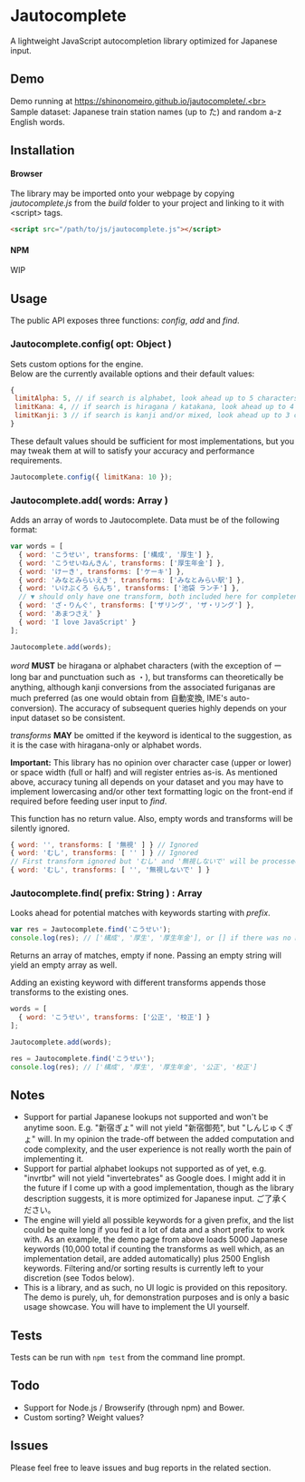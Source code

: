 # Jautocomplete
A lightweight JavaScript autocompletion library optimized for Japanese input.

## Demo
Demo running at https://shinonomeiro.github.io/jautocomplete/.<br>
Sample dataset: Japanese train station names (up to た) and random a-z English words.

## Installation
#### Browser
The library may be imported onto your webpage by copying <i>jautocomplete.js</i> from the <i>build</i> folder to your project and linking to it with \<script\> tags.

```html
<script src="/path/to/js/jautocomplete.js"></script>
```

#### NPM
WIP

## Usage
The public API exposes three functions: <i>config</i>, <i>add</i> and <i>find</i>.

### Jautocomplete.config( opt: Object )
Sets custom options for the engine.<br>
Below are the currently available options and their default values:

```javascript
{
 limitAlpha: 5, // if search is alphabet, look ahead up to 5 characters
 limitKana: 4, // if search is hiragana / katakana, look ahead up to 4 characters
 limitKanji: 3 // if search is kanji and/or mixed, look ahead up to 3 characters
}
```

These default values should be sufficient for most implementations, but you may tweak them at will to satisfy your accuracy and performance requirements.

```javascript
Jautocomplete.config({ limitKana: 10 });
```

### Jautocomplete.add( words: Array )
Adds an array of words to Jautocomplete. Data must be of the following format:

```javascript
var words = [
  { word: 'こうせい', transforms: ['構成', '厚生'] },
  { word: 'こうせいねんきん', transforms: ['厚生年金'] },
  { word: 'けーき', transforms: ['ケーキ'] },
  { word: 'みなとみらいえき', transforms: ['みなとみらい駅'] },
  { word: 'いけぶくろ らんち', transforms: ['池袋 ランチ'] },
  // ▼ should only have one transform, both included here for completeness
  { word: 'ざ・りんぐ', transforms: ['ザリング', 'ザ・リング'] },
  { word: 'あまつさえ' }
  { word: 'I love JavaScript' }
];

Jautocomplete.add(words);
```

<i>word</i> <b>MUST</b> be hiragana or alphabet characters (with the exception of ー long bar and punctuation such as ・), but transforms can theoretically be anything, although kanji conversions from the associated furiganas are much preferred (as one would obtain from 自動変換, IME's auto-conversion). The accuracy of subsequent queries highly depends on your input dataset so be consistent. 

<i>transforms</i> <b>MAY</b> be omitted if the keyword is identical to the suggestion, as it is the case with hiragana-only or alphabet words.

<b>Important:</b> This library has no opinion over character case (upper or lower) or space width (full or half) and will register entries as-is. As mentioned above, accuracy tuning all depends on your dataset and you may have to implement lowercasing and/or other text formatting logic on the front-end if required before feeding user input to <i>find</i>.

This function has no return value. Also, empty words and transforms will be silently ignored.

```javascript
{ word: '', transforms: [ '無視' ] } // Ignored
{ word: 'むし', transforms: [ '' ] } // Ignored
// First transform ignored but 'むし' and '無視しないで' will be processed normally
{ word: 'むし', transforms: [ '', '無視しないで' ] }
```

### Jautocomplete.find( prefix: String ) : Array
Looks ahead for potential matches with keywords starting with <i>prefix</i>.

```javascript
var res = Jautocomplete.find('こうせい');
console.log(res); // ['構成', '厚生', '厚生年金'], or [] if there was no match.
```

Returns an array of matches, empty if none. Passing an empty string will yield an empty array as well.

Adding an existing keyword with different transforms appends those transforms to the existing ones.

```javascript
words = [
  { word: 'こうせい', transforms: ['公正', '校正'] }
];

Jautocomplete.add(words);

res = Jautocomplete.find('こうせい');
console.log(res); // ['構成', '厚生', '厚生年金', '公正', '校正']
```

## Notes
- Support for partial Japanese lookups not supported and won't be anytime soon. E.g. "新宿ぎょ" will not yield "新宿御苑", but "しんじゅくぎょ" will. In my opinion the trade-off between the added computation and code complexity, and the user experience is not really worth the pain of implementing it.
- Support for partial alphabet lookups not supported as of yet, e.g. "invrtbr" will not yield "invertebrates" as Google does. I might add it in the future if I come up with a good implementation, though as the library description suggests, it is more optimized for Japanese input. ご了承ください。
- The engine will yield all possible keywords for a given prefix, and the list could be quite long if you fed it a lot of data and a short prefix to work with. As an example, the demo page from above loads 5000 Japanese keywords (10,000 total if counting the transforms as well which, as an implementation detail, are added automatically) plus 2500 English keywords. Filtering and/or sorting results is currently left to your discretion (see Todos below).
- This is a library, and as such, no UI logic is provided on this repository. The demo is purely, uh, for demonstration purposes and is only a basic usage showcase. You will have to implement the UI yourself.

## Tests
Tests can be run with `npm test` from the command line prompt.

## Todo
- Support for Node.js / Browserify (through npm) and Bower.
- Custom sorting? Weight values?

## Issues
Please feel free to leave issues and bug reports in the related section.

